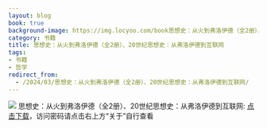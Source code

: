 ```yaml
---
layout: blog
book: true
background-image: https://img.locyoo.com/book思想史：从火到弗洛伊德（全2册）、20世纪思想史：从弗洛伊德到互联网.jpg
category: 书籍
title: 思想史：从火到弗洛伊德（全2册）、20世纪思想史：从弗洛伊德到互联网
tags:
- 书籍
- 哲学
redirect_from:
  - /2024/03/思想史：从火到弗洛伊德（全2册）、20世纪思想史：从弗洛伊德到互联网/
---
```

![](https://img.locyoo.com/book思想史：从火到弗洛伊德（全2册）、20世纪思想史：从弗洛伊德到互联网.jpg)
思想史：从火到弗洛伊德（全2册）、20世纪思想史：从弗洛伊德到互联网: <a name = "ref1" href="https://url18.ctfile.com/f/50983618-1380049267-ce07b2?p=3619">点击下载</a>，访问密码请点击右上方“关于”自行查看